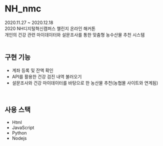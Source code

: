 # NH_nmc
2020.11.27 ~ 2020.12.18<br>
2020 NH디지털혁신캠퍼스 챌린지 온라인 해커톤<br>
개인의 건강 관련 마이데이터와 설문조사를 통한 맞춤형 농수산물 추천 시스템
<br><br>

## 구현 기능
- 계좌 등록 및 잔액 확인
- API를 활용한 건강 검진 내역 불러오기
- 설문조사와 건강 마이데이터를 바탕으로 한 농산물 추천(농협몰 사이트와 연계됨)
<br>

## 사용 스택
- Html
- JavaScript
- Python
- Nodejs
